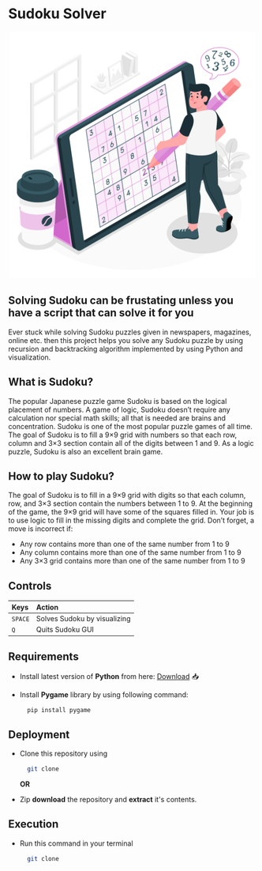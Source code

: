 # Sudoku Solver

<p align="center">
  <img src="other/thumbnail.jpg" width="500" height="500"/>
</p>

## Solving Sudoku can be frustating unless you have a script that can solve it for you

Ever stuck while solving Sudoku puzzles given in newspapers, magazines, online etc. then this project helps you solve any Sudoku puzzle by using recursion and backtracking algorithm implemented by using Python and visualization.

## What is Sudoku?

The popular Japanese puzzle game Sudoku is based on the logical placement of numbers. A game of logic, Sudoku doesn’t require any calculation nor special math skills; all that is needed are brains and concentration. Sudoku is one of the most popular puzzle games of all time. The goal of Sudoku is to fill a 9×9 grid with numbers so that each row, column and 3×3 section contain all of the digits between 1 and 9. As a logic puzzle, Sudoku is also an excellent brain game.

## How to play Sudoku?

The goal of Sudoku is to fill in a 9×9 grid with digits so that each column, row, and 3×3 section contain the numbers between 1 to 9. At the beginning of the game, the 9×9 grid will have some of the squares filled in. Your job is to use logic to fill in the missing digits and complete the grid. Don’t forget, a move is incorrect if:
- Any row contains more than one of the same number from 1 to 9
- Any column contains more than one of the same number from 1 to 9
- Any 3×3 grid contains more than one of the same number from 1 to 9

## Controls

|   Keys       |   Action                          |
| :----------- | :-------------------------------- |
|   `SPACE`    |   Solves Sudoku by visualizing    |
|     `Q`      |   Quits Sudoku GUI                |

## Requirements 

- Install latest version of **Python** from here: <a href="https://www.python.org/downloads/" target="_blank">Download</a> 📥	

- Install **Pygame** library by using following command:

  ```bash
    pip install pygame
  ```
  
## Deployment
  
- Clone this repository using

  ```bash
    git clone 
  ```
  
  **OR** 

- Zip **download** the repository and **extract** it's contents.

## Execution

- Run this command in your terminal

  ```bash
    git clone 
  ```
